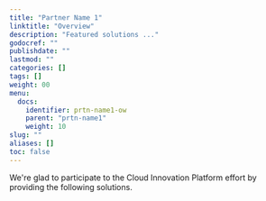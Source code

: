 ```yaml
---
title: "Partner Name 1"
linktitle: "Overview"
description: "Featured solutions ..."
godocref: ""
publishdate: ""
lastmod: ""
categories: []
tags: []
weight: 00
menu:
  docs:
    identifier: prtn-name1-ow
    parent: "prtn-name1"
    weight: 10
slug: ""
aliases: []
toc: false
---
```


We're glad to participate to the Cloud Innovation Platform effort by providing the following solutions.
